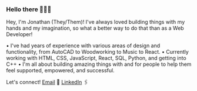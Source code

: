### Hello there 🙌🏻✨

Hey, I'm Jonathan (They/Them)! I've always loved building things with my hands and my imagination, so what a better way to do that than as a Web Developer! 

  • I've had years of experience with various areas of design and functionality, from AutoCAD to Woodworking to Music to React.
  • Currently working with HTML, CSS, JavaScript, React, SQL, Python, and getting into C++
  • I'm all about building amazing things with and for people to help them feel supported, empowered, and successful. 
  
Let's connect! 
[Email](j.m.warners@gmail.com) 📧
[LinkedIn](https://www.linkedin.com/in/j-m-warner/) 🖇
